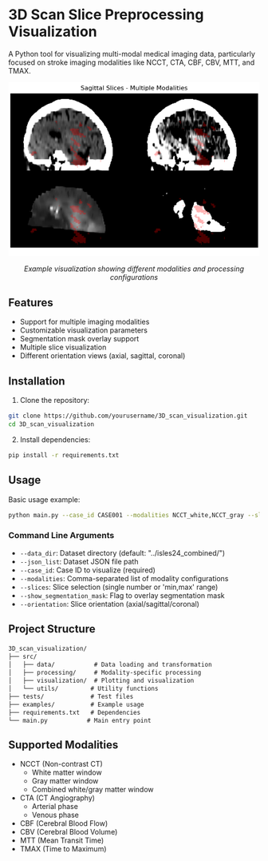 # 3D Scan Slice Preprocessing Visualization

A Python tool for visualizing multi-modal medical imaging data, particularly focused on stroke imaging modalities like NCCT, CTA, CBF, CBV, MTT, and TMAX.

<div align="center">
  <img src="imgs/Slice_visualization.png" alt="Example of multi-modal visualization" width="800"/>
  <p><em>Example visualization showing different modalities and processing configurations</em></p>
</div>

## Features

- Support for multiple imaging modalities
- Customizable visualization parameters
- Segmentation mask overlay support
- Multiple slice visualization
- Different orientation views (axial, sagittal, coronal)

## Installation

1. Clone the repository:
```bash
git clone https://github.com/yourusername/3D_scan_visualization.git
cd 3D_scan_visualization
```

2. Install dependencies:
```bash
pip install -r requirements.txt
```

## Usage

Basic usage example:
```bash
python main.py --case_id CASE001 --modalities NCCT_white,NCCT_gray --slices 80,85
```

### Command Line Arguments

- `--data_dir`: Dataset directory (default: "../isles24_combined/")
- `--json_list`: Dataset JSON file path
- `--case_id`: Case ID to visualize (required)
- `--modalities`: Comma-separated list of modality configurations
- `--slices`: Slice selection (single number or 'min,max' range)
- `--show_segmentation_mask`: Flag to overlay segmentation mask
- `--orientation`: Slice orientation (axial/sagittal/coronal)

## Project Structure

```
3D_scan_visualization/
├── src/
│   ├── data/           # Data loading and transformation
│   ├── processing/     # Modality-specific processing
│   ├── visualization/  # Plotting and visualization
│   └── utils/         # Utility functions
├── tests/             # Test files
├── examples/          # Example usage
├── requirements.txt   # Dependencies
└── main.py           # Main entry point
```

## Supported Modalities

- NCCT (Non-contrast CT)
  - White matter window
  - Gray matter window
  - Combined white/gray matter window
- CTA (CT Angiography)
  - Arterial phase
  - Venous phase
- CBF (Cerebral Blood Flow)
- CBV (Cerebral Blood Volume)
- MTT (Mean Transit Time)
- TMAX (Time to Maximum)
